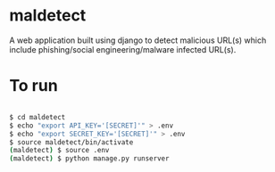 # maldetect

A web application built using django to detect malicious URL(s) which include phishing/social engineering/malware infected URL(s).


# To run 

```bash

$ cd maldetect
$ echo "export API_KEY='[SECRET]'" > .env
$ echo "export SECRET_KEY='[SECRET]'" > .env
$ source maldetect/bin/activate 
(maldetect) $ source .env
(maldetect) $ python manage.py runserver

```
